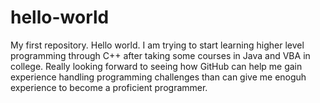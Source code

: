 # hello-world
My first repository.
Hello world. I am trying to start learning higher level programming through C++ after taking some courses in Java and VBA in college. Really looking forward to seeing how GitHub can help me gain experience handling programming challenges than can give me enoguh experience to become a proficient programmer. 
